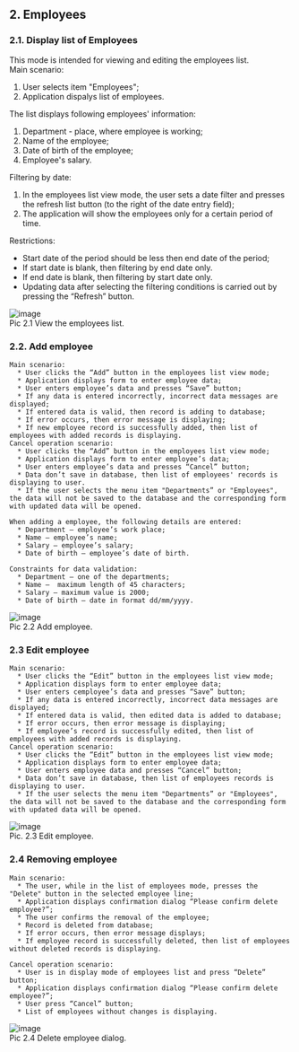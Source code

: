 ## 2. Employees  
  ### 2.1. Display list of Employees  
  This mode is intended for viewing and editing the employees list.  
  Main scenario:
  
  1. User selects item "Employees";
  2. Application dispalys list of employees.  
  
  The list displays following employees' information:  
  1. Department - place, where employee is working;  
  2. Name of the employee;  
  3. Date of birth of the employee;  
  4. Employee's salary.  
    
  Filtering by date:  
  1. In the employees list view mode, the user sets a date filter and presses the refresh list button (to the right of the date entry field);  
  2. The application will show the employees only for a certain period of time.  

  Restrictions:  
  * Start date of the period should be less then end date of the period;  
  * If start date is blank, then filtering by end date only.  
  * If end date is blank, then filtering by start date only.  
  * Updating data after selecting the filtering conditions is carried out by pressing the “Refresh” button.  
      
  ![image](https://user-images.githubusercontent.com/83345134/127285130-2928a7fa-dd6e-4b84-a077-ff80b723aa25.png "Employees list")  
    Pic 2.1 View the employees list.
      
  ### 2.2. Add employee  
    Main scenario:  
      * User clicks the “Add” button in the employees list view mode;  
      * Application displays form to enter employee data;  
      * User enters employee’s data and presses “Save” button;  
      * If any data is entered incorrectly, incorrect data messages are displayed;  
      * If entered data is valid, then record is adding to database;  
      * If error occurs, then error message is displaying;  
      * If new employee record is successfully added, then list of employees with added records is displaying.  
    Cancel operation scenario:  
      * User clicks the “Add” button in the employees list view mode;  
      * Application displays form to enter employee’s data;  
      * User enters employee’s data and presses “Cancel” button;  
      * Data don’t save in database, then list of employees' records is displaying to user.  
      * If the user selects the menu item "Departments” or "Employees", the data will not be saved to the database and the corresponding form with updated data will be opened.  
  
    When adding a employee, the following details are entered:  
      * Department – employee’s work place;  
      * Name – employee’s name;  
      * Salary – employee’s salary;  
      * Date of birth – employee’s date of birth.  
  
    Constraints for data validation:  
      * Department – one of the departments;  
      * Name –  maximum length of 45 characters;  
      * Salary – maximum value is 2000;  
      * Date of birth – date in format dd/mm/yyyy.  
      
 ![image](https://user-images.githubusercontent.com/83345134/127285174-8b015c12-a1b2-4ff9-a32c-d93a516a4bbb.png "Add employee")  
      Pic 2.2 Add employee.  
      
  ### 2.3 Edit employee  
    Main scenario:  
      * User clicks the “Edit” button in the employees list view mode;  
      * Application displays form to enter employee data;  
      * User enters cemployee’s data and presses “Save” button;  
      * If any data is entered incorrectly, incorrect data messages are displayed;  
      * If entered data is valid, then edited data is added to database;  
      * If error occurs, then error message is displaying;  
      * If employee’s record is successfully edited, then list of employees with added records is displaying.  
    Cancel operation scenario:  
      * User clicks the “Edit” button in the employees list view mode;  
      * Application displays form to enter employee data;  
      * User enters employee data and presses “Cancel” button;  
      * Data don’t save in database, then list of employees records is displaying to user.  
      * If the user selects the menu item "Departments” or "Employees", the data will not be saved to the database and the corresponding form with updated data will be opened.  
      
![image](https://user-images.githubusercontent.com/83345134/127285373-3f14cb74-9510-4dc3-8e3a-2c2c01dee4a4.png "Edit employee")  
    Pic. 2.3 Edit employee.    
    
  ### 2.4 Removing employee  
    Main scenario:  
      * The user, while in the list of employees mode, presses the "Delete" button in the selected employee line;  
      * Application displays confirmation dialog “Please confirm delete employee?”;  
      * The user confirms the removal of the employee;  
      * Record is deleted from database;  
      * If error occurs, then error message displays;  
      * If employee record is successfully deleted, then list of employees without deleted records is displaying.  
      
    Cancel operation scenario:  
      * User is in display mode of employees list and press “Delete” button;  
      * Application displays confirmation dialog “Please confirm delete employee?”;  
      * User press “Cancel” button;  
      * List of employees without changes is displaying.  
      
  ![image](https://user-images.githubusercontent.com/83345134/127285318-fc4847d6-ff49-4f51-863a-19ffafd29391.png)  
    Pic 2.4 Delete employee dialog.  
    
